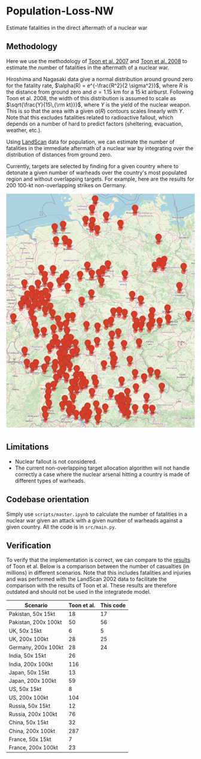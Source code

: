 # Population-Loss-NW
Estimate fatalities in the direct aftermath of a nuclear war


## Methodology
Here we use the methodology of [Toon et al. 2007](https://acp.copernicus.org/articles/7/1973/2007/acp-7-1973-2007.pdf) and [Toon et al. 2008](https://pubs.aip.org/physicstoday/article/61/12/37/393240/Environmental-consequences-of-nuclear-warA) to estimate the number of fatalities in the aftermath of a nuclear war.

Hiroshima and Nagasaki data give a normal distribution around ground zero for the fatality rate, $\alpha(R) = e^{-\frac{R^2}{2 \sigma^2}}$, where $R$ is the distance from ground zero and $\sigma=1.15$ km for a 15 kt airburst. Following Toon et al. 2008, the width of this distribution is assumed to scale as $\sqrt{\frac{Y}{15\,{\rm kt}}}$, where $Y$ is the yield of the nuclear weapon. This is so that the area with a given $\alpha(R)$ contours scales linearly with $Y$. Note that this excludes fatalities related to radioactive fallout, which depends on a number of hard to predict factors (sheltering, evacuation, weather, etc.).

Using [LandScan](https://landscan.ornl.gov/) data for population, we can estimate the number of fatalities in the immediate aftermath of a nuclear war by integrating over the distribution of distances from ground zero.

Currently, targets are selected by finding for a given country where to detonate a given number of warheads over the country's most populated region and without overlapping targets. For example, here are the results for 200 100-kt non-overlapping strikes on Germany.

![200 100-kt striked on Germany](images/germany-200-100kt-example.png) 

## Limitations
* Nuclear fallout is not considered.
* The current non-overlapping target allocation algorithm will not handle correctly a case where the nuclear arsenal hitting a country is made of different types of warheads.

## Codebase orientation
Simply use `scripts/master.ipynb` to calculate the number of fatalities in a nuclear war given an attack with a given number of warheads against a given country. All the code is in `src/main.py`.

## Verification
To verify that the implementation is correct, we can compare to the [results](https://pubs.aip.org/view-large/figure/45882429/37_1_f1.jpg) of Toon et al. Below is a comparison between the number of casualties (in millions) in different scenarios. Note that this includes fatalities and injuries and was performed with the LandScan 2002 data to facilitate the comparison with the results of Toon et al. These results are therefore outdated and should not be used in the integratede model.


| Scenario | Toon et al. | This code |
|----------|----------|----------|
| Pakistan, 50x 15kt  | 18   | 17   |
| Pakistan, 200x 100kt  | 50   |  56  |
| UK, 50x 15kt | 6 | 5 |
| UK, 200x 100kt | 28 | 25 |
| Germany, 200x 100kt | 28 | 24 |
| India, 50x 15kt | 26 |  |
| India, 200x 100kt | 116 |  |
| Japan, 50x 15kt | 13 |  |
| Japan, 200x 100kt | 59 |  |
| US, 50x 15kt | 8 |  |
| US, 200x 100kt | 104 |  |
| Russia, 50x 15kt | 12 |  |
| Russia, 200x 100kt | 76 |  |
| China, 50x 15kt | 32 |  |
| China, 200x 100kt | 287 |  |
| France, 50x 15kt | 7 |  |
| France, 200x 100kt | 23 |  |